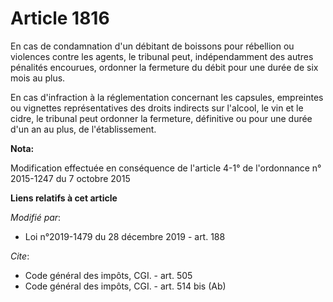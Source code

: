 # Article 1816

En cas de condamnation d'un débitant de boissons pour rébellion ou violences contre les agents, le tribunal peut,
indépendamment des autres pénalités encourues, ordonner la fermeture du débit pour une durée de six mois au plus.

En cas d'infraction à la réglementation concernant les capsules, empreintes ou vignettes représentatives des droits indirects
sur l'alcool, le vin et le cidre, le tribunal peut ordonner la fermeture, définitive ou pour une durée d'un an au plus, de
l'établissement.

**Nota:**

Modification effectuée en conséquence de l'article 4-1° de l'ordonnance n° 2015-1247 du 7 octobre 2015

**Liens relatifs à cet article**

_Modifié par_:

  - Loi n°2019-1479 du 28 décembre 2019 - art. 188

_Cite_:

  - Code général des impôts, CGI. - art. 505
  - Code général des impôts, CGI. - art. 514 bis (Ab)
